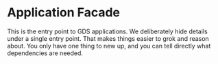 # Application Facade

This is the entry point to GDS applications. We deliberately hide details under a single entry point.
That makes things easier to grok and reason about. You only have one thing to new up, and you can tell directly what dependencies are needed.
